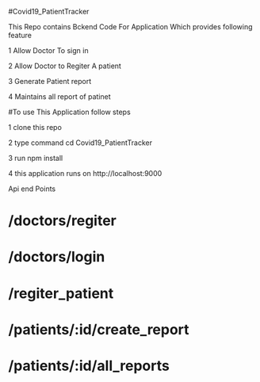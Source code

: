 #Covid19_PatientTracker

This Repo contains Bckend Code For Application Which provides following feature

1  Allow Doctor To sign in 

2  Allow Doctor to Regiter A patient

3  Generate Patient report

4 Maintains all report of patinet 



#To use This Application follow steps

1  clone this repo 

2 type command cd Covid19_PatientTracker

3  run npm install

4  this application runs on http://localhost:9000


Api end Points 

# /doctors/regiter
# /doctors/login
#  /regiter_patient
#  /patients/:id/create_report
#  /patients/:id/all_reports


